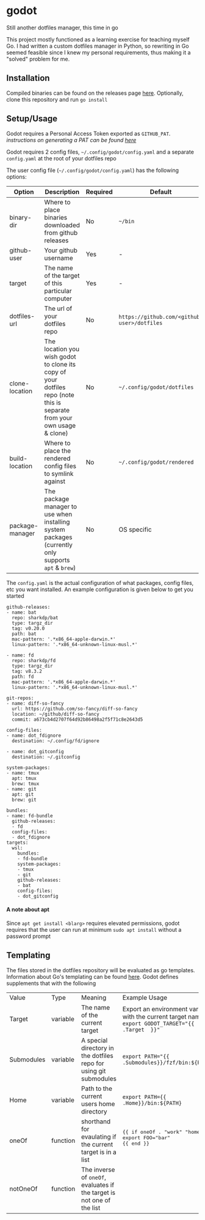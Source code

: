 # godot
Still another dotfiles manager, this time in go

This project mostly functioned as a learning exercise for teaching myself Go. I had written a custom
dotfiles manager in Python, so rewriting in Go seemed feasible since I knew my personal requirements,
thus making it a "solved" problem for me.

## Installation
Compiled binaries can be found on the releases page [here](https://github.com/nicjohnson145/godot/releases/latest).
Optionally, clone this repository and run `go install`

## Setup/Usage

Godot requires a Personal Access Token exported as `GITHUB_PAT`. _instructions on generating a PAT
can be found [here](https://docs.github.com/en/github/authenticating-to-github/keeping-your-account-and-data-secure/creating-a-personal-access-token)_

Godot requires 2 config files, `~/.config/godot/config.yaml` and a separate `config.yaml` at the
root of your dotfiles repo

The user config file (`~/.config/godot/config.yaml`) has the following options:

| Option | Description | Required | Default |
| ------ | ----------- | -------- | ------- |
| binary-dir | Where to place binaries downloaded from github releases | No | `~/bin` |
| github-user | Your github username | Yes | - |
| target | The name of the target of this particular computer | Yes | - |
| dotfiles-url | The url of your dotfiles repo | No | `https://github.com/<github-user>/dotfiles` |
| clone-location | The location you wish godot to clone its copy of your dotfiles repo (note this is separate from your own usage & clone) | No | `~/.config/godot/dotfiles` |
| build-location | Where to place the rendered config files to symlink against | No | `~/.config/godot/rendered` |
| package-manager | The package manager to use when installing system packages (currently only supports `apt` & `brew`) | No | OS specific |


The `config.yaml` is the actual configuration of what packages, config files, etc you want
installed. An example configuration is given below to get you started

```
github-releases:
- name: bat
  repo: sharkdp/bat
  type: targz_dir
  tag: v0.20.0
  path: bat
  mac-pattern: '.*x86_64-apple-darwin.*'
  linux-pattern: '.*x86_64-unknown-linux-musl.*'

- name: fd
  repo: sharkdp/fd
  type: targz_dir
  tag: v8.3.2
  path: fd
  mac-pattern: '.*x86_64-apple-darwin.*'
  linux-pattern: '.*x86_64-unknown-linux-musl.*'

git-repos:
- name: diff-so-fancy
  url: https://github.com/so-fancy/diff-so-fancy
  location: ~/github/diff-so-fancy
  commit: a673cb4d2707f64d92b86498a2f5f71c8e2643d5

config-files:
- name: dot_fdignore 
  destination: ~/.config/fd/ignore

- name: dot_gitconfig 
  destination: ~/.gitconfig

system-packages:
- name: tmux
  apt: tmux
  brew: tmux
- name: git
  apt: git
  brew: git

bundles:
- name: fd-bundle
  github-releases:
  - fd
  config-files:
  - dot_fdignore
targets:
  wsl:
    bundles:
    - fd-bundle
    system-packages:
    - tmux
    - git
    github-releases:
    - bat
    config-files:
    - dot_gitconfig
```

#### A note about apt

Since `apt get install <blarg>` requires elevated permissions, godot requires that the user can run
at minimum `sudo apt install` without a password prompt

## Templating

The files stored in the dotfiles repository will be evaluated as go templates. Information about
Go's templating can be found [here](https://golang.org/pkg/text/template/#hdr-Actions). Godot
defines supplements that with the following

<table>
    <tr>
        <td>Value</td>
        <td>Type</td>
        <td>Meaning</td>
        <td>Example Usage</td>
    </tr>
    <tr>
        <td>Target</td>
        <td>variable</td>
        <td>The name of the current target</td>
        <td>Export an environment variable with the current target name
        <br /><code>export GODOT_TARGET="{{ .Target  }}"</code> </td>
    </tr>
    <tr>
        <td>Submodules</td>
        <td>variable</td>
        <td>A special directory in the dotfiles repo for using git submodules</td>
        <td><code>export PATH="{{ .Submodules}}/fzf/bin:${PATH}"</code> </td>
    </tr>
    <tr>
        <td>Home</td>
        <td>variable</td>
        <td>Path to the current users home directory</td>
        <td><code>export PATH={{ .Home}}/bin:${PATH}</code></td>
    </tr>
    <tr>
        <td>oneOf</td>
        <td>function</td>
        <td>shorthand for evaulating if the current target is in a list</td>
        <td>
            <pre>
{{ if oneOf . "work" "home"  }}
export FOO="bar"
{{ end }}
            </pre>
        </td>
    </tr>
    <tr>
        <td>notOneOf</td>
        <td>function</td>
        <td>The inverse of <code>oneOf</code>, evaluates if the target is not one of the list</td>
        <td></td>
    </tr>
</table
